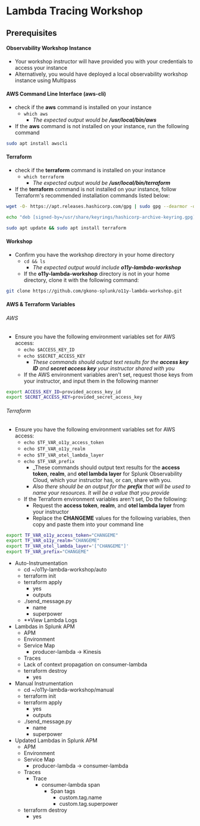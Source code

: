 # Lambda Tracing Workshop

## Prerequisites

#### Observability Workshop Instance
- Your workshop instructor will have provided you with your credentials to access your instance
- Alternatively, you would have deployed a local observability workshop instance using Multipass

#### AWS Command Line Interface (aws-cli)
- check if the **aws** command is installed on your instance
  - `which aws`
    - _The expected output would be **/usr/local/bin/aws**_
- If the **aws** command is not installed on your instance, run the following command
```bash
sudo apt install awscli
```

#### Terraform
- check if the **terraform** command is installed on your instance
  - `which terraform`
    - _The expected output would be **/usr/local/bin/terraform**_
- If the **terraform** command is not installed on your instance, follow Terraform's recommended installation commands listed below:
```bash
wget -O- https://apt.releases.hashicorp.com/gpg | sudo gpg --dearmor -o /usr/share/keyrings/hashicorp-archive-keyring.gpg
```
```bash
echo "deb [signed-by=/usr/share/keyrings/hashicorp-archive-keyring.gpg] https://apt.releases.hashicorp.com $(lsb_release -cs) main" | sudo tee /etc/apt/sources.list.d/hashicorp.list
```
```bash
sudo apt update && sudo apt install terraform
```

#### Workshop
- Confirm you have the workshop directory in your home directory
  - `cd && ls`
    - _The expected output would include **o11y-lambda-workshop**_
  - If the **o11y-lambda-workshop** directory is not in your home directory, clone it with the following command:
```bash
git clone https://github.com/gkono-splunk/o11y-lambda-workshop.git
```

#### AWS & Terraform Variables

###### AWS
- Ensure you have the following environment variables set for AWS access:
  - `echo $ACCESS_KEY_ID`
  - `echo $SECRET_ACCESS_KEY`
    - _These commands should output text results for the **access key ID** and **secret access key** your instructor shared with you_
  - If the AWS environment variables aren't set, request those keys from your instructor, and input them in the following manner
```bash
export ACCESS_KEY_ID=provided_access_key_id
export SECRET_ACCESS_KEY=provided_secret_access_key
```

###### Terraform
- Ensure you have the following environment variables set for AWS access:
  - `echo $TF_VAR_o11y_access_token`
  - `echo $TF_VAR_o11y_realm`
  - `echo $TF_VAR_otel_lambda_layer` 
  - `echo $TF_VAR_prefix`
    - _These commands should output text results for the **access token**, **realm**, and **otel lambda layer** for Splunk Observability Cloud, which your instructor has, or can, share with you.
    - _Also there should be an output for the **prefix** that will be used to name your resources. It will be a value that you provide_
  - If the Terraform environment variables aren't set, Do the following:
    - Request the **access token**, **realm**, and **otel lambda layer** from your instructor
    - Replace the **CHANGEME** values for the following variables, then copy and paste them into your command line
```bash
export TF_VAR_o11y_access_token="CHANGEME"
export TF_VAR_o11y_realm="CHANGEME"
export TF_VAR_otel_lambda_layer='["CHANGEME"]'
export TF_VAR_prefix="CHANGEME"
```


* Auto-Instrumentation
    * cd ~/o11y-lambda-workshop/auto
    * terraform init
    * terraform apply
        * yes
        *  outputs
    * ./send_message.py
        * name
        * superpower
    * **View Lambda Logs
* Lambdas in Splunk APM
    * APM
    * Environment
    * Service Map
        * producer-lambda -> Kinesis
    * Traces
    * Lack of context propagation on consumer-lambda
    * terraform destroy
        * yes
* Manual Instrumentation
    * cd ~/o11y-lambda-workshop/manual
    * terraform init
    * terraform apply
        * yes
        * outputs
    * ./send_message.py
        * name
        * superpower
* Updated Lambdas in Splunk APM
    * APM
    * Environment
    * Service Map
        * producer-lambda -> consumer-lambda
    * Traces
        * Trace
            * consumer-lambda span
                * Span tags
                    * custom.tag.name
                    * custom.tag.superpower
    * terraform destroy
        * yes

